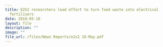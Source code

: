 ```yaml
---
title: E2S2 researchers lead effort to turn food waste into electrical energy,
  fertilisers
date: 2018-05-16
layout: file
description: ""
image: ""
file_url: /files/News Reports/e2s2 16-May.pdf
---
```

